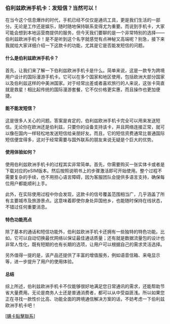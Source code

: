 ### 伯利兹欧洲手机卡：发短信？当然可以！

在当今这个信息爆炸的时代，手机已经不仅仅是通讯工具，更是我们生活的一部分。无论是工作还是娱乐，随时随地保持联系变得尤为重要。而说到手机卡，大家可能会想到本地运营商提供的服务，但今天我们要聊的是一个非常特别的选择——伯利兹欧洲手机卡！是不是听到这个名字就感觉有点神秘又高端呢？别急，接下来我就给大家详细介绍一下这款卡的功能，尤其是它是否能发短信的问题。

#### 什么是伯利兹欧洲手机卡？

首先，让我们来了解一下伯利兹欧洲手机卡是什么。简单来说，这是一款专为跨境用户设计的国际漫游手机卡。它可以在多个国家和地区使用，包括欧洲大部分国家以及伯利兹这样的中美洲国家。对于经常出差或者喜欢旅行的人来说，这张卡简直就是救星！相比起传统的国际漫游套餐，它不仅价格更实惠，而且操作也更加便捷。

#### 能不能发短信？

这是很多人关心的问题。答案是肯定的，伯利兹欧洲手机卡完全可以用来发送短信。无论你在欧洲还是伯利兹，只要你的设备支持该卡，并且网络连接正常，就可以像在国内一样轻松地发送短信给亲朋好友。而且，它的短信资费通常比普通国际短信便宜得多，这对于经常需要与国外联系的朋友来说无疑是个巨大的优势。

#### 使用体验如何？

使用伯利兹欧洲手机卡的过程其实非常简单。首先，你需要购买一张实体卡或者是下载对应的eSIM版本。然后按照说明书上的步骤激活即可开始使用。整个过程不需要复杂的手续，也不用担心语言障碍，因为客服团队会提供多语言支持，确保每位用户都能顺利上手。

此外，在实际使用过程中你会发现，这款卡的信号覆盖范围相当广，几乎涵盖了所有主要城市及旅游景点。这意味着即使你身处异国他乡，也能随时保持在线状态，不错过任何重要消息。

#### 特色功能亮点

除了基本的通话和短信功能外，伯利兹欧洲手机卡还拥有一些独特的特色功能。比如，它可以自动切换最优网络以保证最佳通话质量；还有就是数据流量包的设计也非常人性化，既有短期的也有长期的选项，让用户可以根据自己的需求灵活选择。

另外值得一提的是，该产品还提供了丰富的增值服务，例如语音信箱、来电显示等，进一步提升了用户的使用体验。

#### 总结

综上所述，伯利兹欧洲手机卡不仅能够很好地满足您日常通讯的需求，还能帮助节省大量费用。无论是商务人士还是普通消费者，都可以从中受益匪浅。所以如果您正在寻找一款性价比高、功能全面的跨境通信解决方案的话，不妨考虑一下伯利兹欧洲手机卡吧！

[[購卡點擊聯系](https://t.me/s/esim1088)]